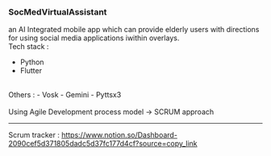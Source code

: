 ### SocMedVirtualAssistant
an AI Integrated mobile app which can provide elderly users with directions for using social media applications iwithin overlays.  
Tech stack :
- Python
- Flutter
<br>
Others :  
- Vosk
- Gemini
- Pyttsx3
<br>
<br>
Using Agile Development process model -> SCRUM approach  

---

Scrum tracker : https://www.notion.so/Dashboard-2090cef5d371805dadc5d37fc177d4cf?source=copy_link

